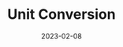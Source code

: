 ---
layout: project
title: Unit Conversion
date: 2023-02-08
last_updated: 2023-02-10
tech: 
- Swift
- SwiftUI
repo: https://github.com/SeikaHirori/unitConversion_iOS
blog_link:
specifications:
tags:
- iOS Development


project_id: unit_conversion_001
short_summary:
---
